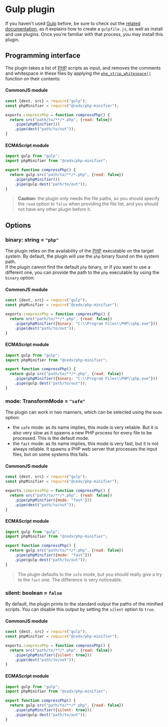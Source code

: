 # Gulp plugin
If you haven't used [Gulp](https://gulpjs.com) before, be sure to check out the [related documentation](https://gulpjs.com/docs/en/getting-started/quick-start), as it explains how to create a `gulpfile.js`, as well as install and use plugins.
Once you're familiar with that process, you may install this plugin.

## Programming interface
The plugin takes a list of [PHP](https://www.php.net) scripts as input, and removes the comments and whitespace in these files by applying the [`php_strip_whitespace()`](https://www.php.net/manual/en/function.php-strip-whitespace.php) function on their contents:

<!-- tabs:start -->

#### **CommonJS module**

```js
const {dest, src} = require("gulp");
const phpMinifier = require("@cedx/php-minifier");

exports.compressPhp = function compressPhp() {
  return src("path/to/**/*.php", {read: false})
    .pipe(phpMinifier())
    .pipe(dest("path/to/out"));
}
```

#### **ECMAScript module**

```js
import gulp from "gulp";
import phpMinifier from "@cedx/php-minifier";

export function compressPhp() {
  return gulp.src("path/to/**/*.php", {read: false})
    .pipe(phpMinifier())
    .pipe(gulp.dest("path/to/out"));
}
```

<!-- tabs:end -->

> **Caution:** the plugin only needs the file paths, so you should specify the `read` option to `false` when providing the file list, and you should not have any other plugin before it.

## Options

### **binary**: string = `"php"`
The plugin relies on the availability of the [PHP](https://www.php.net) executable on the target system. By default, the plugin will use the `php` binary found on the system path.  
If the plugin cannot find the default `php` binary, or if you want to use a different one, you can provide the path to the `php` executable by using the `binary` option:

<!-- tabs:start -->

#### **CommonJS module**

```js
const {dest, src} = require("gulp");
const phpMinifier = require("@cedx/php-minifier");

exports.compressPhp = function compressPhp() {
  return src("path/to/**/*.php", {read: false})
    .pipe(phpMinifier({binary: "C:\\Program Files\\PHP\\php.exe"}))
    .pipe(dest("path/to/out"));
}
```

#### **ECMAScript module**

```js
import gulp from "gulp";
import phpMinifier from "@cedx/php-minifier";

export function compressPhp() {
  return gulp.src("path/to/**/*.php", {read: false})
    .pipe(phpMinifier({binary: "C:\\Program Files\\PHP\\php.exe"}))
    .pipe(gulp.dest("path/to/out"));
}
```

<!-- tabs:end -->

### **mode**: TransformMode = `"safe"`
The plugin can work in two manners, which can be selected using the `mode` option:

- the `safe` mode: as its name implies, this mode is very reliable. But it is also very slow as it spawns a new PHP process for every file to be processed. This is the default mode.
- the `fast` mode: as its name implies, this mode is very fast, but it is not always reliable. It spawns a PHP web server that processes the input files, but on some systems this fails.

<!-- tabs:start -->

#### **CommonJS module**

```js
const {dest, src} = require("gulp");
const phpMinifier = require("@cedx/php-minifier");

exports.compressPhp = function compressPhp() {
  return src("path/to/**/*.php", {read: false})
    .pipe(phpMinifier({mode: "fast"}))
    .pipe(dest("path/to/out"));
}
```

#### **ECMAScript module**

```js
import gulp from "gulp";
import phpMinifier from "@cedx/php-minifier";

export function compressPhp() {
  return gulp.src("path/to/**/*.php", {read: false})
    .pipe(phpMinifier({mode: "fast"}))
    .pipe(gulp.dest("path/to/out"));
}
```

<!-- tabs:end -->


> The plugin defaults to the `safe` mode, but you should really give a try to the `fast` one. The difference is very noticeable.

### **silent**: boolean = `false`
By default, the plugin prints to the standard output the paths of the minified scripts. You can disable this output by setting the `silent` option to `true`.

<!-- tabs:start -->

#### **CommonJS module**

```js
const {dest, src} = require("gulp");
const phpMinifier = require("@cedx/php-minifier");

exports.compressPhp = function compressPhp() {
  return src("path/to/**/*.php", {read: false})
    .pipe(phpMinifier({silent: true}))
    .pipe(dest("path/to/out"));
}
```

#### **ECMAScript module**

```js
import gulp from "gulp";
import phpMinifier from "@cedx/php-minifier";

export function compressPhp() {
  return gulp.src("path/to/**/*.php", {read: false})
    .pipe(phpMinifier({silent: true}))
    .pipe(gulp.dest("path/to/out"));
}
```

<!-- tabs:end -->
